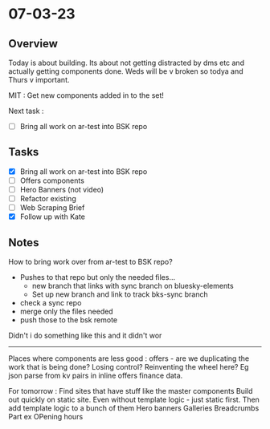 # 07-03-23

## Overview

Today is about building. Its about not getting distracted by dms etc and actually getting components done. Weds will be v broken so todya and Thurs v important.

MIT :
Get new components added in to the set!

Next task :
- [ ] Bring all work on ar-test into BSK repo

## Tasks
- [x] Bring all work on ar-test into BSK repo
- [ ] Offers components
- [ ] Hero Banners (not video)
- [ ] Refactor existing
- [ ] Web Scraping Brief
- [x] Follow up with Kate

## Notes

How to bring work over from ar-test to BSK repo?
- Pushes to that repo but only the needed files...
    - new branch that links with sync branch on bluesky-elements
    - Set up new branch and link to track bks-sync branch
- check a sync repo
- merge only the files needed
- push those to the bsk remote

Didn't i do something like this and it didn't wor

<hr/>

Places where components are less good :
offers - are we duplicating the work that is being done? Losing control? Reinventing the wheel here? Eg json parse from kv pairs in inline offers finance data.


For tomorrow :
Find sites that have stuff like the master components
Build out quickly on static site. Even without template logic - just static first.
Then add template logic to a bunch of them
Hero banners
Galleries
Breadcrumbs
Part ex
OPening hours